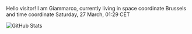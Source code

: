 Hello visitor! I am Giammarco, currently living in space coordinate Brussels and time coordinate Saturday, 27 March, 01:29 CET

![GitHub Stats](https://github-readme-stats.vercel.app/api?username=grcasanova)
